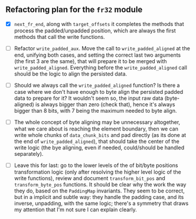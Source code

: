 ## Refactoring plan for the `fr32` module

- [x] `next_fr_end`, along with `target_offsets` it completes the methods that process the padded/unpadded position, which are always the first methods that call the write functions.

- [ ] Refactor `write_padded_aux`. Move the call to `write_padded_aligned` at the end, unifying both cases, and setting the correct last two arguments (the first 3 are the same), that will prepare it to be merged with `write_padded_aligned`. Everything before the `write_padded_aligned` call should be the logic to align the persisted data.

- [ ] Should we always call the `write_padded_aligned` function? Is there a case where we don't have enough to byte align the persisted padded data to prepare for it? It wouldn't seem so, the input raw data (byte-aligned) is always bigger than zero (check that), hence it's always bigger than 8 bits, with 7 being the maximum needed to byte align.

- [ ] The whole concept of byte aligning may be unnecessary altogether, what we care about is reaching the element boundary, then we can write whole chunks of `data_chunk_bits` and pad directly (as its done at the end of `write_padded_aligned`), that should take the center of the write logic (the bye aligning, even if needed, could/should be handled separately).

- [ ] Leave this for last: go to the lower levels of the of bit/byte positions transformation logic (only after resolving the higher level logic of the write functions), review and document `transform_bit_pos` and `transform_byte_pos` functions. It should be clear why the work the way they do, based on the `PaddingMap` invariants. They seem to be correct, but in a implicit and subtle way: they handle the padding case, and its inverse, unpadding, with the same logic; there's a symmetry that draws my attention that I'm not sure I can explain clearly.
